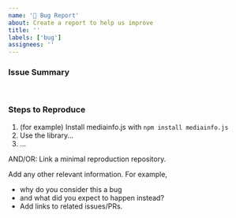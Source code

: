 ```yaml
---
name: '🐞 Bug Report'
about: Create a report to help us improve
title: ''
labels: ['bug']
assignees: ''
---
```


<!--
Found a bug? Please fill out the sections below. 👍
-->

### Issue Summary
​
<!--
A summary of the issue.
-->

### Steps to Reproduce

<!--
Make reproducing the issue extra easy by providing concise information below.
-->

1. (for example) Install mediainfo.js with `npm install mediainfo.js`
2. Use the library...
3. ...

AND/OR: Link a minimal reproduction repository.

Add any other relevant information. For example,
- why do you consider this a bug
- and what did you expect to happen instead?
- Add links to related issues/PRs.


